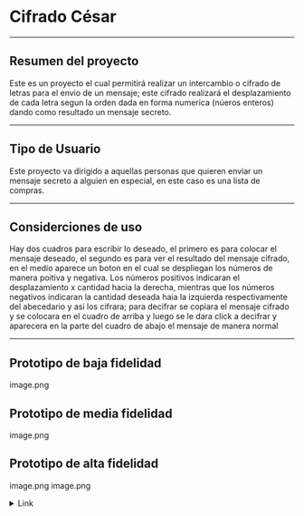 # Cifrado César

***

## Resumen del proyecto

Este es un proyecto el cual permitirá realizar un intercambio o cifrado de letras para el envio de un mensaje; este cifrado realizará el desplazamiento de cada letra segun la orden dada en forma numerica (núeros enteros) dando como resultado un mensaje secreto.

***
## Tipo de Usuario

Este proyecto va dirigido a aquellas personas que quieren enviar un mensaje secreto a alguien en especial, en este caso es una lista de compras.

***
## Considerciones de uso


Hay dos cuadros para escribir lo deseado, el primero es para colocar el mensaje deseado, el segundo es para ver el resultado del mensaje cifrado, en el medio aparece un boton en el cual se despliegan los números de manera poitiva y negativa. Los números positivos indicaran el desplazamiento x cantidad hacia la derecha, mientras que los números negativos indicaran la cantidad deseada haia la izquierda respectivamente del abecedario y asi los cifrara; para decifrar se copiara el mensaje cifrado y se colocara en el cuadro de arriba y luego se le dara click a decifrar y aparecera en la parte del cuadro de abajo el mensaje de manera normal 

***
## Prototipo de baja fidelidad
image.png

## Prototipo de media fidelidad
image.png

## Prototipo de alta fidelidad
image.png
image.png

  <details><summary>Link</summary><p>

  * http://127.0.0.1:5500/src/
